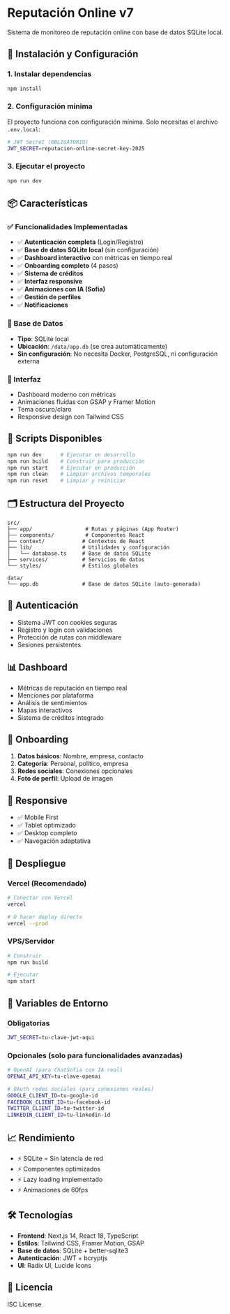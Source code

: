# Reputación Online v7

Sistema de monitoreo de reputación online con base de datos SQLite local.

## 🚀 Instalación y Configuración

### 1. Instalar dependencias
```bash
npm install
```

### 2. Configuración mínima
El proyecto funciona con configuración mínima. Solo necesitas el archivo `.env.local`:

```bash
# JWT Secret (OBLIGATORIO)
JWT_SECRET=reputacion-online-secret-key-2025
```

### 3. Ejecutar el proyecto
```bash
npm run dev
```

## 📦 Características

### ✅ Funcionalidades Implementadas
- ✅ **Autenticación completa** (Login/Registro)
- ✅ **Base de datos SQLite local** (sin configuración)
- ✅ **Dashboard interactivo** con métricas en tiempo real
- ✅ **Onboarding completo** (4 pasos)
- ✅ **Sistema de créditos**
- ✅ **Interfaz responsive**
- ✅ **Animaciones con IA (Sofia)**
- ✅ **Gestión de perfiles**
- ✅ **Notificaciones**

### 🔧 Base de Datos
- **Tipo**: SQLite local
- **Ubicación**: `/data/app.db` (se crea automáticamente)
- **Sin configuración**: No necesita Docker, PostgreSQL, ni configuración externa

### 🎨 Interfaz
- Dashboard moderno con métricas
- Animaciones fluidas con GSAP y Framer Motion
- Tema oscuro/claro
- Responsive design con Tailwind CSS

## 📝 Scripts Disponibles

```bash
npm run dev      # Ejecutar en desarrollo
npm run build    # Construir para producción
npm run start    # Ejecutar en producción
npm run clean    # Limpiar archivos temporales
npm run reset    # Limpiar y reiniciar
```

## 🗂️ Estructura del Proyecto

```
src/
├── app/                 # Rutas y páginas (App Router)
├── components/          # Componentes React
├── context/            # Contextos de React
├── lib/                # Utilidades y configuración
│   └── database.ts     # Base de datos SQLite
├── services/           # Servicios de datos
└── styles/             # Estilos globales

data/
└── app.db              # Base de datos SQLite (auto-generada)
```

## 🔐 Autenticación

- Sistema JWT con cookies seguras
- Registro y login con validaciones
- Protección de rutas con middleware
- Sesiones persistentes

## 📊 Dashboard

- Métricas de reputación en tiempo real
- Menciones por plataforma
- Análisis de sentimientos
- Mapas interactivos
- Sistema de créditos integrado

## 🎯 Onboarding

1. **Datos básicos**: Nombre, empresa, contacto
2. **Categoría**: Personal, político, empresa
3. **Redes sociales**: Conexiones opcionales
4. **Foto de perfil**: Upload de imagen

## 📱 Responsive

- ✅ Mobile First
- ✅ Tablet optimizado
- ✅ Desktop completo
- ✅ Navegación adaptativa

## 🚀 Despliegue

### Vercel (Recomendado)
```bash
# Conectar con Vercel
vercel

# O hacer deploy directo
vercel --prod
```

### VPS/Servidor
```bash
# Construir
npm run build

# Ejecutar
npm start
```

## 🔧 Variables de Entorno

### Obligatorias
```bash
JWT_SECRET=tu-clave-jwt-aqui
```

### Opcionales (solo para funcionalidades avanzadas)
```bash
# OpenAI (para ChatSofia con IA real)
OPENAI_API_KEY=tu-clave-openai

# OAuth redes sociales (para conexiones reales)
GOOGLE_CLIENT_ID=tu-google-id
FACEBOOK_CLIENT_ID=tu-facebook-id
TWITTER_CLIENT_ID=tu-twitter-id
LINKEDIN_CLIENT_ID=tu-linkedin-id
```

## 📈 Rendimiento

- ⚡ SQLite = Sin latencia de red
- ⚡ Componentes optimizados
- ⚡ Lazy loading implementado
- ⚡ Animaciones de 60fps

## 🛠️ Tecnologías

- **Frontend**: Next.js 14, React 18, TypeScript
- **Estilos**: Tailwind CSS, Framer Motion, GSAP
- **Base de datos**: SQLite + better-sqlite3
- **Autenticación**: JWT + bcryptjs
- **UI**: Radix UI, Lucide Icons

## 📄 Licencia

ISC License